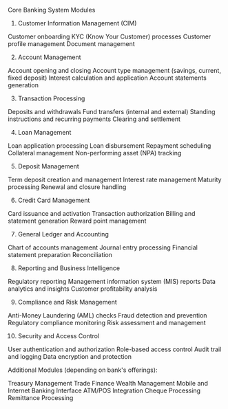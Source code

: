 Core Banking System Modules
1. Customer Information Management (CIM)

Customer onboarding
KYC (Know Your Customer) processes
Customer profile management
Document management

2. Account Management

Account opening and closing
Account type management (savings, current, fixed deposit)
Interest calculation and application
Account statements generation

3. Transaction Processing

Deposits and withdrawals
Fund transfers (internal and external)
Standing instructions and recurring payments
Clearing and settlement

4. Loan Management

Loan application processing
Loan disbursement
Repayment scheduling
Collateral management
Non-performing asset (NPA) tracking

5. Deposit Management

Term deposit creation and management
Interest rate management
Maturity processing
Renewal and closure handling

6. Credit Card Management

Card issuance and activation
Transaction authorization
Billing and statement generation
Reward point management

7. General Ledger and Accounting

Chart of accounts management
Journal entry processing
Financial statement preparation
Reconciliation

8. Reporting and Business Intelligence

Regulatory reporting
Management information system (MIS) reports
Data analytics and insights
Customer profitability analysis

9. Compliance and Risk Management

Anti-Money Laundering (AML) checks
Fraud detection and prevention
Regulatory compliance monitoring
Risk assessment and management

10. Security and Access Control

User authentication and authorization
Role-based access control
Audit trail and logging
Data encryption and protection

Additional Modules (depending on bank's offerings):

Treasury Management
Trade Finance
Wealth Management
Mobile and Internet Banking Interface
ATM/POS Integration
Cheque Processing
Remittance Processing
